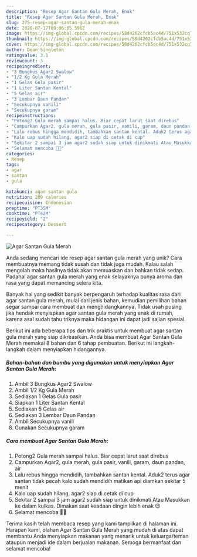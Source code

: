 ```yaml
---
description: "Resep Agar Santan Gula Merah, Enak"
title: "Resep Agar Santan Gula Merah, Enak"
slug: 275-resep-agar-santan-gula-merah-enak
date: 2020-07-17T00:06:05.596Z
image: https://img-global.cpcdn.com/recipes/58d4262cfcb5ac4d/751x532cq70/agar-santan-gula-merah-foto-resep-utama.jpg
thumbnail: https://img-global.cpcdn.com/recipes/58d4262cfcb5ac4d/751x532cq70/agar-santan-gula-merah-foto-resep-utama.jpg
cover: https://img-global.cpcdn.com/recipes/58d4262cfcb5ac4d/751x532cq70/agar-santan-gula-merah-foto-resep-utama.jpg
author: Dean Singleton
ratingvalue: 3.1
reviewcount: 3
recipeingredient:
- "3 Bungkus Agar2 Swalow"
- "1/2 Kg Gula Merah"
- "1 Gelas Gula pasir"
- "1 Liter Santan Kental"
- "5 Gelas air"
- "3 Lembar Daun Pandan"
- "Secukupnya vanili"
- "Secukupnya garam"
recipeinstructions:
- "Potong2 Gula merah sampai halus. Biar cepat larut saat direbus"
- "Campurkan Agar2, gula merah, gula pasir, vanili, garam, daun pandan, air"
- "Lalu rebus hingga mendidih, tambahkan santan kental. Aduk2 terus agar santan tidak pecah kalo sudah mendidih matikan api diamkan sekitar 5 menit"
- "Kalo uap sudah hilang, agar2 siap di cetak di cup"
- "Sekitar 2 sampai 3 jam agar2 sudah siap untuk dinikmati Atau Masukkan ke dalam kulkas. Dimakan saat keadaan dingin lebih enak 😉"
- "Selamat mencoba 🤗😍"
categories:
- Resep
tags:
- agar
- santan
- gula

katakunci: agar santan gula 
nutrition: 209 calories
recipecuisine: Indonesian
preptime: "PT35M"
cooktime: "PT42M"
recipeyield: "2"
recipecategory: Dessert

---
```



![Agar Santan Gula Merah](https://img-global.cpcdn.com/recipes/58d4262cfcb5ac4d/751x532cq70/agar-santan-gula-merah-foto-resep-utama.jpg)

Anda sedang mencari ide resep agar santan gula merah yang unik? Cara membuatnya memang tidak susah dan tidak juga mudah. Kalau salah mengolah maka hasilnya tidak akan memuaskan dan bahkan tidak sedap. Padahal agar santan gula merah yang enak selayaknya punya aroma dan rasa yang dapat memancing selera kita.



Banyak hal yang sedikit banyak berpengaruh terhadap kualitas rasa dari agar santan gula merah, mulai dari jenis bahan, kemudian pemilihan bahan segar sampai cara membuat dan menghidangkannya. Tidak usah pusing jika hendak menyiapkan agar santan gula merah yang enak di rumah, karena asal sudah tahu triknya maka hidangan ini dapat jadi sajian spesial.


Berikut ini ada beberapa tips dan trik praktis untuk membuat agar santan gula merah yang siap dikreasikan. Anda bisa membuat Agar Santan Gula Merah memakai 8 bahan dan 6 tahap pembuatan. Berikut ini langkah-langkah dalam menyiapkan hidangannya.

<!--inarticleads1-->

##### Bahan-bahan dan bumbu yang digunakan untuk menyiapkan Agar Santan Gula Merah:

1. Ambil 3 Bungkus Agar2 Swalow
1. Ambil 1/2 Kg Gula Merah
1. Sediakan 1 Gelas Gula pasir
1. Siapkan 1 Liter Santan Kental
1. Sediakan 5 Gelas air
1. Sediakan 3 Lembar Daun Pandan
1. Ambil Secukupnya vanili
1. Gunakan Secukupnya garam




<!--inarticleads2-->

##### Cara membuat Agar Santan Gula Merah:

1. Potong2 Gula merah sampai halus. Biar cepat larut saat direbus
1. Campurkan Agar2, gula merah, gula pasir, vanili, garam, daun pandan, air
1. Lalu rebus hingga mendidih, tambahkan santan kental. Aduk2 terus agar santan tidak pecah kalo sudah mendidih matikan api diamkan sekitar 5 menit
1. Kalo uap sudah hilang, agar2 siap di cetak di cup
1. Sekitar 2 sampai 3 jam agar2 sudah siap untuk dinikmati Atau Masukkan ke dalam kulkas. Dimakan saat keadaan dingin lebih enak 😉
1. Selamat mencoba 🤗😍




Terima kasih telah membaca resep yang kami tampilkan di halaman ini. Harapan kami, olahan Agar Santan Gula Merah yang mudah di atas dapat membantu Anda menyiapkan makanan yang menarik untuk keluarga/teman ataupun menjadi ide dalam berjualan makanan. Semoga bermanfaat dan selamat mencoba!
